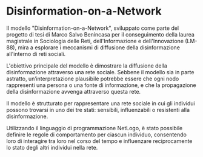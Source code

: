 # Disinformation-on-a-Network

Il modello "Disinformation-on-a-Network", sviluppato come parte del progetto di tesi di Marco Salvo Benincasa per il conseguimento della laurea magistrale in Sociologia delle Reti, dell'Informazione e dell'Innovazione (LM-88), mira a esplorare i meccanismi di diffusione della disinformazione all'interno di reti sociali. 

L'obiettivo principale del modello è dimostrare la diffusione della disinformazione attraverso una rete sociale. 
Sebbene il modello sia in parte astratto, un’interpretazione plausibile potrebbe essere che ogni nodo rappresenti una persona o una fonte di informazione, e che la propagazione della disinformazione avvenga attraverso questa rete.

Il modello è strutturato per rappresentare una rete sociale in cui gli individui possono trovarsi in uno dei tre stati: sensibili, influenzabili o resistenti alla disinformazione. 

Utilizzando il linguaggio di programmazione NetLogo, è stato possibile definire le regole di comportamento per ciascun individuo, consentendo loro di interagire tra loro nel corso del tempo e influenzare reciprocamente lo stato degli altri individui nella rete.
